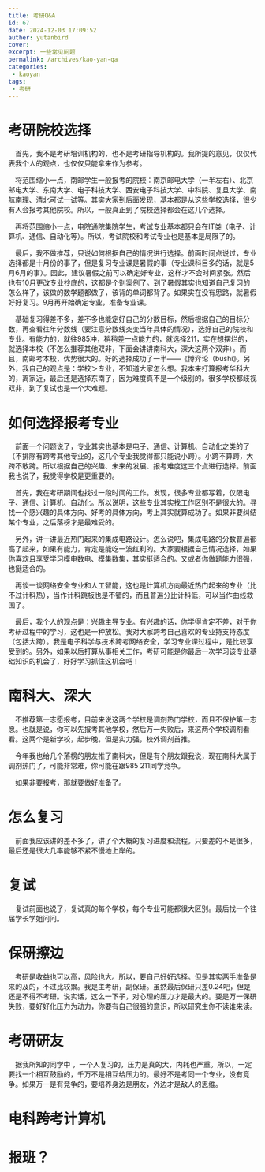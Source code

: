 ```yaml
---
title: 考研Q&A
id: 67
date: 2024-12-03 17:09:52
auther: yutanbird
cover: 
excerpt: 一些常见问题
permalink: /archives/kao-yan-qa
categories:
 - kaoyan
tags: 
 - 考研
---
```


# 考研院校选择

&emsp;首先，我不是考研培训机构的，也不是考研指导机构的。我所提的意见，仅仅代表我个人的观点，也仅仅只能拿来作为参考。

&emsp;将范围缩小一点，南邮学生一般报考的院校：南京邮电大学（一半左右）、北京邮电大学、东南大学、电子科技大学、西安电子科技大学、中科院、复旦大学、南航南理、清北可试一试等。其实大家到后面发现，基本都是从这些学校选择，很少有人会报考其他院校。所以，一般真正到了院校选择都会在这几个选择。

&emsp;再将范围缩小一点，电院通院集院学生，考试专业基本都只会在IT类（电子、计算机、通信、自动化等）。所以，考试院校和考试专业也是基本是局限了的。

&emsp;最后，我不做推荐，只说如何根据自己的情况进行选择。前面时间点说过，专业选择都是十月份的事了，但是复习专业课是暑假的事（专业课科目多的话，就是5月6月的事）。因此，建议暑假之前可以确定好专业，这样才不会时间紧张。然后也有10月更改专业抄底的，这都是个别案例了。到了暑假其实也知道自己复习的怎么样了，该做的数学题都做了，该背的单词都背了。如果实在没有思路，就暑假好好复习。9月再开始确定专业，准备专业课。

&emsp;基础复习得差不多，差不多也能定好自己的分数目标，然后根据自己的目标分数，再查看往年分数线（要注意分数线突变当年具体的情况），选好自己的院校和专业。有能力的，就往985冲，稍稍差一点能力的，就选择211，实在想摆烂的，就选择本校（不怎么推荐其他双非，下面会讲讲南科大，深大这两个双非）。而且，南邮考本校，优势很大的。好的选择成功了一半——《博弈论（bushi》。另外，我自己的观点是：学校＞专业，不知道大家怎么想。我本来打算报考华科大的，离家近，最后还是选择东南了，因为难度真不是一个级别的。很多学校都歧视双非，到了复试也是一个大难题。

# 如何选择报考专业

&emsp;前面一个问题说了，专业其实也基本是电子、通信、计算机、自动化之类的了（不排除有跨考其他专业的，这几个专业我觉得都只能说小跨）。小跨不算跨，大跨不敢跨。所以根据自己的兴趣、未来的发展、报考难度这三个点进行选择。前面我也说了，我觉得学校是更重要的。

&emsp;首先，我在考研期间也找过一段时间的工作。发现，很多专业都写着，仅限电子、通信、计算机、自动化。所以说明，这些专业其实找工作区别不是很大的。寻找一个感兴趣的具体方向、好考的具体方向，考上其实就算成功了。如果非要纠结某个专业，之后落榜才是最难受的。

&emsp;另外，讲一讲最近热门起来的集成电路设计。怎么说吧，集成电路的分数普遍都高了起来，如果有能力，肯定是能吃一波红利的。大家要根据自己情况选择，如果你喜欢且享受学习模电数电、模集数集，其实挺适合的。又或者你做题能力很强，也挺适合的。

&emsp;再谈一谈网络安全专业和人工智能，这也是计算机方向最近热门起来的专业（比不过计科热），当作计科跳板也是不错的，而且普遍分比计科低，可以当作曲线救国了。

&emsp;最后，我个人的观点是：兴趣主导专业。有兴趣的话，你学得肯定不差，对于你考研过程中的学习，这也是一种放松。我对大家跨考自己喜欢的专业持支持态度（包括大跨）。我是电子科学与技术跨考网络安全，学习专业课过程中，是比较享受到的。另外，如果以后打算从事相关工作，考研可能是你最后一次学习该专业基础知识的机会了，好好学习抓住这机会吧！

# 南科大、深大

&emsp;不推荐第一志愿报考，目前来说这两个学校是调剂热门学校，而且不保护第一志愿。也就是说，你可以先报考其他学校，然后万一失败后，来这两个学校调剂看看。这两个是新学校，起步晚，但是实力强，校外调剂首推。

&emsp;今年我也给几个落榜的朋友推了南科大，但是有个朋友跟我说，现在南科大属于调剂热门了，可能非常难，你可能在跟985 211同学竞争。

&emsp;如果非要报考，那就要做好准备了。

# 怎么复习

&emsp;前面我应该讲的差不多了，讲了个大概的复习进度和流程。只要差的不是很多，最后还是很大几率能够不紧不慢地上岸的。

# 复试

&emsp;复试前面也说了，复试真的每个学校，每个专业可能都很大区别。最后找一个往届学长学姐问问。

# 保研擦边

&emsp;考研是收益也可以高，风险也大。所以，要自己好好选择。但是其实两手准备是来的及的，不过比较累。我是主考研，副保研。虽然最后保研只差0.24吧，但是还是不得不考研。说实话，这么一下子，对心理的压力才是最大的。要是万一保研失败，要好好化压力为动力，你要有自己很强的意识，所以研究生你不读谁来读。

# 考研研友

&emsp;据我所知的同学中 ，一个人复习的，压力是真的大，内耗也严重。所以，一定要找一个相互鼓励的，千万不是相互给压力的。最好不是考同一个专业，没有竞争。如果万一是有竞争的，要培养身边是朋友，外边才是敌人的思维。

# 电科跨考计算机

# 报班？
